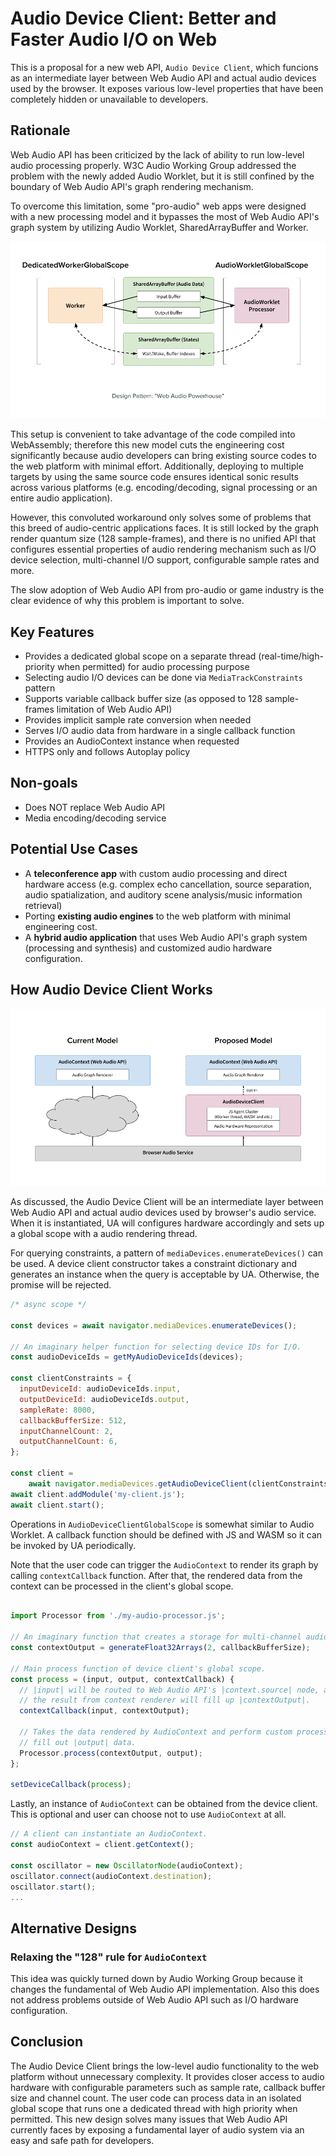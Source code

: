 # Audio Device Client: Better and Faster Audio I/O on Web

This is a proposal for a new web API, `Audio Device Client`, which funcions as
an intermediate layer between Web Audio API and actual audio devices used by the
browser. It exposes various low-level properties that have been completely
hidden or unavailable to developers.


## Rationale

Web Audio API has been criticized by the lack of ability to run low-level audio
processing properly. W3C Audio Working Group addressed the problem with the
newly added Audio Worklet, but it is still confined by the boundary of Web Audio
API's graph rendering mechanism.

To overcome this limitation, some "pro-audio" web apps were designed with a new
processing model and it bypasses the most of Web Audio API's graph system by
utilizing Audio Worklet, SharedArrayBuffer and Worker.

![Design pattern: WebAudio Powerhouse](https://github.com/WebAudio/web-audio-cg/blob/master/audio-device-client/images/img-1-design-pattern.png "Design pattern: WebAudio Powerhouse")

This setup is convenient to take advantage of the code compiled into
WebAssembly; therefore this new model cuts the engineering cost significantly
because audio developers can bring existing source codes to the web platform
with minimal effort. Additionally, deploying to multiple targets by using the
same source code ensures identical sonic results across various platforms
(e.g. encoding/decoding, signal processing or an entire audio application).

However, this convoluted workaround only solves some of problems that this breed
of audio-centric applications faces. It is still locked by the graph render
quantum size (128 sample-frames), and there is no unified API that configures
essential properties of audio rendering mechanism such as I/O device selection,
multi-channel I/O support, configurable sample rates and more.

The slow adoption of Web Audio API from pro-audio or game industry is the clear
evidence of why this problem is important to solve.


## Key Features

- Provides a dedicated global scope on a separate thread
  (real-time/high-priority when permitted) for audio processing purpose
- Selecting audio I/O devices can be done via `MediaTrackConstraints` pattern
- Supports variable callback buffer size (as opposed to 128 sample-frames
  limitation of Web Audio API)
- Provides implicit sample rate conversion when needed
- Serves I/O audio data from hardware in a single callback function
- Provides an AudioContext instance when requested
- HTTPS only and follows Autoplay policy


## Non-goals

- Does NOT replace Web Audio API
- Media encoding/decoding service


## Potential Use Cases

- A __teleconference app__ with custom audio processing and direct hardware
  access (e.g. complex echo cancellation, source separation, audio
  spatialization, and auditory scene analysis/music information retrieval)
- Porting __existing audio engines__ to the web platform with minimal
  engineering cost.
- A __hybrid audio application__ that uses Web Audio API's graph system
  (processing and synthesis) and customized audio hardware configuration.


## How Audio Device Client Works

![Audio Device Client](https://github.com/WebAudio/web-audio-cg/blob/master/audio-device-client/images/img-2-audio-device-client.png "Audio Device Client")

As discussed, the Audio Device Client will be an intermediate layer between Web
Audio API and actual audio devices used by browser's audio service. When it is
instantiated, UA will configures hardware accordingly and sets up a global scope
with a audio rendering thread.

For querying constraints, a pattern of `mediaDevices.enumerateDevices()` can
be used. A device client constructor takes a constraint dictionary and generates
an instance when the query is acceptable by UA. Otherwise, the promise will be
rejected.

```js
/* async scope */

const devices = await navigator.mediaDevices.enumerateDevices();

// An imaginary helper function for selecting device IDs for I/O.
const audioDeviceIds = getMyAudioDeviceIds(devices);

const clientConstraints = {
  inputDeviceId: audioDeviceIds.input,
  outputDeviceId: audioDeviceIds.output,
  sampleRate: 8000,
  callbackBufferSize: 512,
  inputChannelCount: 2,
  outputChannelCount: 6,
};

const client =
    await navigator.mediaDevices.getAudioDeviceClient(clientConstraints);
await client.addModule('my-client.js');
await client.start();
```

Operations in `AudioDeviceClientGlobalScope` is somewhat similar to Audio
Worklet. A callback function should be defined with JS and WASM so it can be
invoked by UA periodically.

Note that the user code can trigger the `AudioContext` to render its graph by
calling `contextCallback` function. After that, the rendered data from the
context can be processed in the client's global scope.

```js

import Processor from './my-audio-processor.js';

// An imaginary function that creates a storage for multi-channel audio data.
const contextOutput = generateFloat32Arrays(2, callbackBufferSize);

// Main process function of device client's global scope.
const process = (input, output, contextCallback) {
  // |input| will be routed to Web Audio API's |context.source| node, and
  // the result from context renderer will fill up |contextOutput|.
  contextCallback(input, contextOutput);

  // Takes the data rendered by AudioContext and perform custom processing to
  // fill out |output| data.
  Processor.process(contextOutput, output);
};

setDeviceCallback(process);
```

Lastly, an instance of `AudioContext` can be obtained from the device client.
This is optional and user can choose not to use `AudioContext` at all.

```js
// A client can instantiate an AudioContext.
const audioContext = client.getContext();

const oscillator = new OscillatorNode(audioContext);
oscillator.connect(audioContext.destination);
oscillator.start();
...
```


## Alternative Designs


### Relaxing the "128" rule for `AudioContext`

This idea was quickly turned down by Audio Working Group because it changes the
fundamental of Web Audio API implementation. Also this does not address
problems outside of Web Audio API such as I/O hardware configuration.


## Conclusion

The Audio Device Client brings the low-level audio functionality to the web
platform without unnecessary complexity. It provides closer access to audio
hardware with configurable parameters such as sample rate, callback buffer size
and channel count. The user code can process data in an isolated global scope
that runs one a dedicated thread with high priority when permitted. This new
design solves many issues that Web Audio API currently faces by exposing a
fundamental layer of audio system via an easy and safe path for developers.
